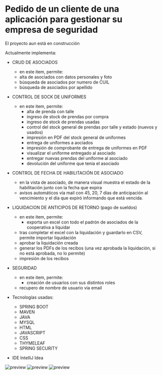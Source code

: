 # Pedido de un cliente de una aplicación para gestionar su empresa de seguridad

El proyecto aun está en construcción

Actualmente implementa:
- CRUD DE ASOCIADOS
    - en este item, permite:
	- alta de asociados con datos personales y foto
	- búsqueda de asociados por numero de CUIL
	- búsqueda de asociados por apellido

- CONTROL DE SOCK DE UNIFORMES
    - en este item, permite:
        - alta de prenda con talle
        - ingreso de stock de prendas por compra
        - ingreso de stock de prendas usadas
        - control del stock general de prendas por talle y estado (nuevos y usados)
        - impresión en PDF del stock general de uniformes
        - entrega de uniformes a aociados
        - impresión de comprobante de entrega de uniformes en PDF
        - visualizar el uniforme entregado al asociado
        - entregar nuevas prendas del uniforme al asociado
        - devolución del uniforme que tenía el asociado

- CONTROL DE FECHA DE HABILITACIÓN DE ASOCIADO
    - en la vista de asociado, de manera visual muestra el estado de la habilitación junto con la fecha que expira
    - avisos automáticos vía mail con 45, 20, 7 días de anticipación al vencimiento y el día que expiró informando que está vencida.

- LIQUIDACION DE ANTICIPOS DE RETORNO (pago de sueldos)
    - en este item, permite:
        - exporta un excel con todo el padrón de asociados de la cooperativa a liquidar
	- tras completar el excel con la liquidación y guardarlo en CSV, permite importar liquidación
	- aprobar la liquidación creada
	- generar los PDFs de los recibos (una vez aprobada la liquidación, si no está aprobada, no lo permite)
	- impresión de los recibos  

- SEGURIDAD 
    - en este item, permite:
        - creación de usuarios con sus distintos roles
	- recupero de nombre de usuario via email



- Tecnologías usadas:
	- SPRING BOOT 
	- MAVEN 
	- JAVA 
	- MYSQL
	- HTML 
	- JAVASCRIPT 
	- CSS
	- THYMELEAF 
	- SPRING SECURITY
 
- IDE IntelliJ Idea

![preview](https://drive.google.com/uc?export=view&id=1kPfMj5S33HfNt8CHhFWEfU30OgKuZfvJ)
![preview](https://drive.google.com/uc?export=view&id=169RxFcfv-QxHDAE7YrPxiebJaMCWkvXG)
![preview](https://drive.google.com/uc?export=view&id=1GmNX1S4C7_8NUKpwFKd7P66JmtFnniQf)
